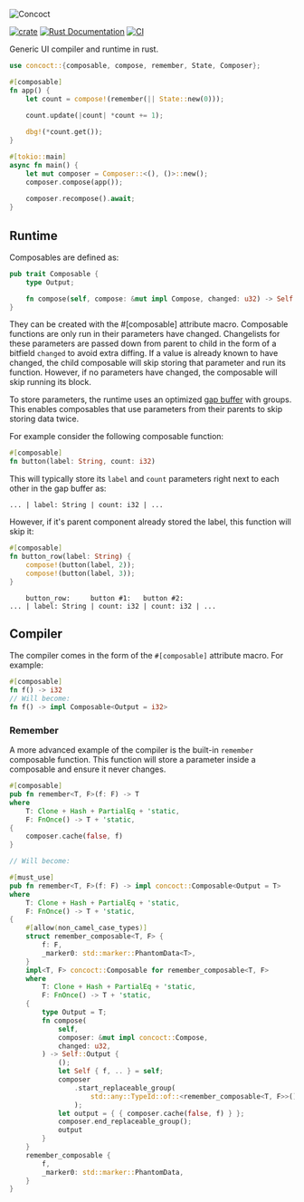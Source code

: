 ![Concoct](https://github.com/matthunz/viewbuilder/blob/main/logo.png?raw=true)

[![crate](https://img.shields.io/crates/v/concoct.svg)](https://crates.io/crates/concoct)
[![Rust Documentation](https://img.shields.io/badge/api-rustdoc-blue.svg)](https://docs.rs/concoct)
[![CI](https://github.com/matthunz/concoct/actions/workflows/rust.yml/badge.svg)](https://github.com/matthunz/concoct/actions/workflows/rust.yml)

Generic UI compiler and runtime in rust.

```rust
use concoct::{composable, compose, remember, State, Composer};

#[composable]
fn app() {
    let count = compose!(remember(|| State::new(0)));
    
    count.update(|count| *count += 1);

    dbg!(*count.get());
}

#[tokio::main]
async fn main() {
    let mut composer = Composer::<(), ()>::new();
    composer.compose(app());
    
    composer.recompose().await;
}
```

## Runtime
Composables are defined as:
```rust
pub trait Composable {
    type Output;

    fn compose(self, compose: &mut impl Compose, changed: u32) -> Self::Output;
}
```
They can be created with the #[composable] attribute macro. Composable functions are only run in their parameters have changed.
Changelists for these parameters are passed down from parent to child in the form of a bitfield `changed` to avoid extra diffing.
If a value is already known to have changed, the child composable will skip storing that parameter and run its function.
However, if no parameters have changed, the composable will skip running its block.

To store parameters, the runtime uses an optimized [gap buffer](https://en.wikipedia.org/wiki/Gap_buffer) with groups.
This enables composables that use parameters from their parents to skip storing data twice.




For example consider the following composable function:
```rust
#[composable]
fn button(label: String, count: i32)
```

This will typically store its `label` and `count` parameters right next to each other in the gap buffer as:
```
... | label: String | count: i32 | ...
```

However, if it's parent component already stored the label, this function will skip it:
```rust
#[composable]
fn button_row(label: String) {
    compose!(button(label, 2));
    compose!(button(label, 3));
}
```
```
    button_row:     button #1:   button #2:
... | label: String | count: i32 | count: i32 | ...
```

## Compiler
The compiler comes in the form of the `#[composable]` attribute macro.
For example:
```rust
#[composable]
fn f() -> i32
// Will become:
fn f() -> impl Composable<Output = i32>
```

### Remember
A more advanced example of the compiler is the built-in `remember` composable function.
This function will store a parameter inside a composable and ensure it never changes.
```rust
#[composable]
pub fn remember<T, F>(f: F) -> T
where
    T: Clone + Hash + PartialEq + 'static,
    F: FnOnce() -> T + 'static,
{
    composer.cache(false, f)
}

// Will become:

#[must_use]
pub fn remember<T, F>(f: F) -> impl concoct::Composable<Output = T>
where
    T: Clone + Hash + PartialEq + 'static,
    F: FnOnce() -> T + 'static,
{
    #[allow(non_camel_case_types)]
    struct remember_composable<T, F> {
        f: F,
        _marker0: std::marker::PhantomData<T>,
    }
    impl<T, F> concoct::Composable for remember_composable<T, F>
    where
        T: Clone + Hash + PartialEq + 'static,
        F: FnOnce() -> T + 'static,
    {
        type Output = T;
        fn compose(
            self,
            composer: &mut impl concoct::Compose,
            changed: u32,
        ) -> Self::Output {
            ();
            let Self { f, .. } = self;
            composer
                .start_replaceable_group(
                    std::any::TypeId::of::<remember_composable<T, F>>(),
                );
            let output = { { composer.cache(false, f) } };
            composer.end_replaceable_group();
            output
        }
    }
    remember_composable {
        f,
        _marker0: std::marker::PhantomData,
    }
}
```
